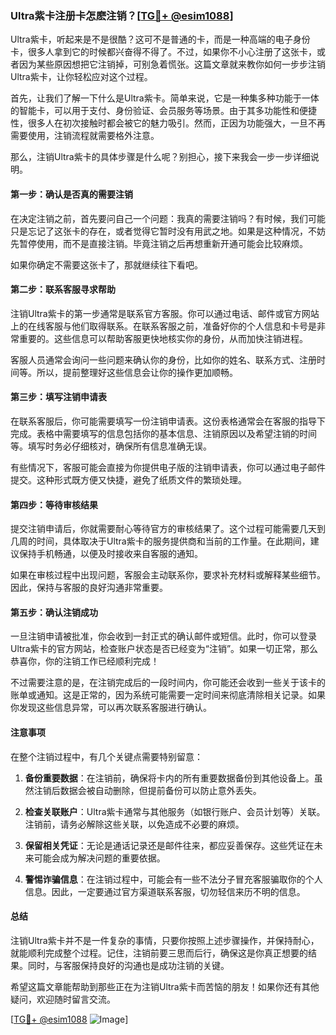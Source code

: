 ### Ultra紫卡注册卡怎麽注销？[[TG💪+ @esim1088](https://t.me/s/esim1088)]

Ultra紫卡，听起来是不是很酷？这可不是普通的卡，而是一种高端的电子身份卡，很多人拿到它的时候都兴奋得不得了。不过，如果你不小心注册了这张卡，或者因为某些原因想把它注销掉，可别急着慌张。这篇文章就来教你如何一步步注销Ultra紫卡，让你轻松应对这个过程。

首先，让我们了解一下什么是Ultra紫卡。简单来说，它是一种集多种功能于一体的智能卡，可以用于支付、身份验证、会员服务等场景。由于其多功能性和便捷性，很多人在初次接触时都会被它的魅力吸引。然而，正因为功能强大，一旦不再需要使用，注销流程就需要格外注意。

那么，注销Ultra紫卡的具体步骤是什么呢？别担心，接下来我会一步一步详细说明。

#### 第一步：确认是否真的需要注销

在决定注销之前，首先要问自己一个问题：我真的需要注销吗？有时候，我们可能只是忘记了这张卡的存在，或者觉得它暂时没有用武之地。如果是这种情况，不妨先暂停使用，而不是直接注销。毕竟注销之后再想重新开通可能会比较麻烦。

如果你确定不需要这张卡了，那就继续往下看吧。

#### 第二步：联系客服寻求帮助

注销Ultra紫卡的第一步通常是联系官方客服。你可以通过电话、邮件或官方网站上的在线客服与他们取得联系。在联系客服之前，准备好你的个人信息和卡号是非常重要的。这些信息可以帮助客服更快地核实你的身份，从而加快注销进程。

客服人员通常会询问一些问题来确认你的身份，比如你的姓名、联系方式、注册时间等。所以，提前整理好这些信息会让你的操作更加顺畅。

#### 第三步：填写注销申请表

在联系客服后，你可能需要填写一份注销申请表。这份表格通常会在客服的指导下完成。表格中需要填写的信息包括你的基本信息、注销原因以及希望注销的时间等。填写时务必仔细核对，确保所有信息准确无误。

有些情况下，客服可能会直接为你提供电子版的注销申请表，你可以通过电子邮件提交。这种形式既方便又快捷，避免了纸质文件的繁琐处理。

#### 第四步：等待审核结果

提交注销申请后，你就需要耐心等待官方的审核结果了。这个过程可能需要几天到几周的时间，具体取决于Ultra紫卡的服务提供商和当前的工作量。在此期间，建议保持手机畅通，以便及时接收来自客服的通知。

如果在审核过程中出现问题，客服会主动联系你，要求补充材料或解释某些细节。因此，保持与客服的良好沟通非常重要。

#### 第五步：确认注销成功

一旦注销申请被批准，你会收到一封正式的确认邮件或短信。此时，你可以登录Ultra紫卡的官方网站，检查账户状态是否已经变为“注销”。如果一切正常，那么恭喜你，你的注销工作已经顺利完成！

不过需要注意的是，在注销完成后的一段时间内，你可能还会收到一些关于该卡的账单或通知。这是正常的，因为系统可能需要一定时间来彻底清除相关记录。如果你发现这些信息异常，可以再次联系客服进行确认。

#### 注意事项

在整个注销过程中，有几个关键点需要特别留意：

1. **备份重要数据**：在注销前，确保将卡内的所有重要数据备份到其他设备上。虽然注销后数据会被自动删除，但提前备份可以防止意外丢失。
   
2. **检查关联账户**：Ultra紫卡通常与其他服务（如银行账户、会员计划等）关联。注销前，请务必解除这些关联，以免造成不必要的麻烦。

3. **保留相关凭证**：无论是通话记录还是邮件往来，都应妥善保存。这些凭证在未来可能会成为解决问题的重要依据。

4. **警惕诈骗信息**：在注销过程中，可能会有一些不法分子冒充客服骗取你的个人信息。因此，一定要通过官方渠道联系客服，切勿轻信来历不明的信息。

#### 总结

注销Ultra紫卡并不是一件复杂的事情，只要你按照上述步骤操作，并保持耐心，就能顺利完成整个过程。记住，注销前要三思而后行，确保这是你真正想要的结果。同时，与客服保持良好的沟通也是成功注销的关键。

希望这篇文章能帮助到那些正在为注销Ultra紫卡而苦恼的朋友！如果你还有其他疑问，欢迎随时留言交流。

[[TG💪+ @esim1088](https://t.me/s/esim1088) ![Image](https://i.postimg.cc/4NQfJmqS/Snipaste-2025-05-13-00-14-12.png)]